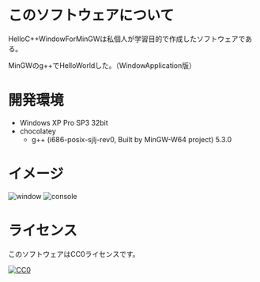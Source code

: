 ﻿# このソフトウェアについて #

HelloC++WindowForMinGWは私個人が学習目的で作成したソフトウェアである。

MinGWのg++でHelloWorldした。（WindowApplication版）

# 開発環境 #

* Windows XP Pro SP3 32bit
* chocolatey
    * g++ (i686-posix-sjlj-rev0, Built by MinGW-W64 project) 5.3.0

# イメージ #

![window](https://cdn-ak.f.st-hatena.com/images/fotolife/y/ytyaru/20160926/20160926131138.png)
![console](https://cdn-ak.f.st-hatena.com/images/fotolife/y/ytyaru/20160926/20160926131137.png)

# ライセンス #

このソフトウェアはCC0ライセンスです。

[![CC0](http://i.creativecommons.org/p/zero/1.0/88x31.png "CC0")](http://creativecommons.org/publicdomain/zero/1.0/deed.ja)
